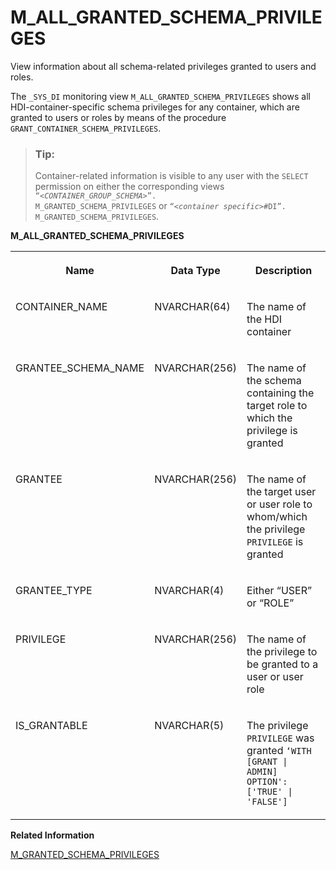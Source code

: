 <!-- loioe00400d917a5467f938fce909da28ea4 -->

# M\_ALL\_GRANTED\_SCHEMA\_PRIVILEGES

View information about all schema-related privileges granted to users and roles.



The `_SYS_DI` monitoring view `M_ALL_GRANTED_SCHEMA_PRIVILEGES` shows all HDI-container-specific schema privileges for any container, which are granted to users or roles by means of the procedure `GRANT_CONTAINER_SCHEMA_PRIVILEGES`.

> ### Tip:  
> Container-related information is visible to any user with the `SELECT` permission on either the corresponding views <code>“<i class="varname">&lt;CONTAINER_GROUP_SCHEMA&gt;</i>”. M_GRANTED_SCHEMA_PRIVILEGES</code> or <code>“<i class="varname">&lt;container specific&gt;</i>#DI”. M_GRANTED_SCHEMA_PRIVILEGES</code>.



**M\_ALL\_GRANTED\_SCHEMA\_PRIVILEGES**


<table>
<tr>
<th valign="top">

Name

</th>
<th valign="top">

Data Type

</th>
<th valign="top">

Description

</th>
</tr>
<tr>
<td valign="top">

CONTAINER\_NAME

</td>
<td valign="top">

NVARCHAR\(64\)

</td>
<td valign="top">

The name of the HDI container

</td>
</tr>
<tr>
<td valign="top">

GRANTEE\_SCHEMA\_NAME

</td>
<td valign="top">

NVARCHAR\(256\)

</td>
<td valign="top">

The name of the schema containing the target role to which the privilege is granted

</td>
</tr>
<tr>
<td valign="top">

GRANTEE

</td>
<td valign="top">

NVARCHAR\(256\)

</td>
<td valign="top">

The name of the target user or user role to whom/which the privilege `PRIVILEGE` is granted

</td>
</tr>
<tr>
<td valign="top">

GRANTEE\_TYPE

</td>
<td valign="top">

NVARCHAR\(4\)

</td>
<td valign="top">

Either “USER” or “ROLE” 

</td>
</tr>
<tr>
<td valign="top">

PRIVILEGE

</td>
<td valign="top">

NVARCHAR\(256\)

</td>
<td valign="top">

The name of the privilege to be granted to a user or user role

</td>
</tr>
<tr>
<td valign="top">

IS\_GRANTABLE

</td>
<td valign="top">

NVARCHAR\(5\)

</td>
<td valign="top">

The privilege `PRIVILEGE` was granted `‘WITH [GRANT | ADMIN] OPTION': ['TRUE' | 'FALSE']` 

</td>
</tr>
</table>

**Related Information**  


[M\_GRANTED\_SCHEMA\_PRIVILEGES](../../20-HDI-Cloud-Content-Development/m-granted-schema-privileges-77bf987.md "View information about the schema-related privileges granted to users and roles.")

